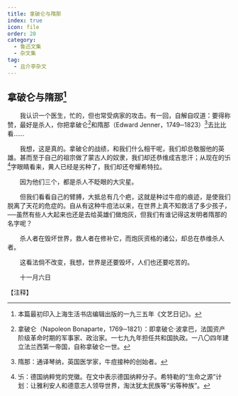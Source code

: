 ```yaml
---
title: 拿破仑与隋那
index: true
icon: file
order: 28
category:
  - 鲁迅文集
  - 杂文集
tag:  
  - 且介亭杂文
---
```


## 拿破仑与隋那[^①]

　　我认识一个医生，忙的，但也常受病家的攻击。有一回，自解自叹道：要得称赞，最好是杀人，你把拿破仑[^②]和隋那（Edward Jenner，1749─1823）[^③]去比比看……

　　我想，这是真的。拿破仑的战绩，和我们什么相干呢，我们却总敬服他的英雄。甚而至于自己的祖宗做了蒙古人的奴隶，我们却还恭维成吉思汗；从现在的卐[^④]字眼睛看来，黄人已经是劣种了，我们却还夸耀希特拉。

　　因为他们三个，都是杀人不眨眼的大灾星。

　　但我们看看自己的臂膊，大抵总有几个疤，这就是种过牛痘的痕迹，是使我们脱离了天花的危症的。自从有这种牛痘法以来，在世界上真不知救活了多少孩子，──虽然有些人大起来也还是去给英雄们做炮灰，但我们有谁记得这发明者隋那的名字呢？

　　杀人者在毁坏世界，救人者在修补它，而炮灰资格的诸公，却总在恭维杀人者。

　　这看法倘不改变，我想，世界是还要毁坏，人们也还要吃苦的。

　　十一月六日

【注释】

[^①]:本篇最初印入上海生活书店编辑出版的一九三五年《文艺日记》。

[^②]:拿破仑（Napoleon Bonaparte，1769─1821）：即拿破仑·波拿巴，法国资产阶级革命时期的军事家、政治家。一七九九年担任共和国执政。一八〇四年建立法兰西第一帝国，自称拿破仑一世。

[^③]:隋那：通译琴纳，英国医学家，牛痘接种的创始者。

[^④]:卐：德国纳粹党的党徽。在文中表示德国纳粹分子。希特勒的“生命之源”计划：让雅利安人和德意志人领导世界，淘汰犹太民族等“劣等种族”。

